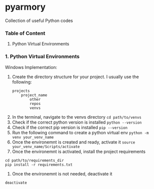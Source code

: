 # pyarmory
Collection of useful Python codes 

### Table of Content
1. Python Virtual Environments


### 1. Python Virtual Environments
Windows Implementation:
1. Create the directory structure for your project. I usually use the following:
	```
	projects
		project_name
			other
			repos
			venvs

	```
1. In the terminal, navigate to the venvs directory
```cd path/to/venvs```
1. Check if the correct python version is installed
```python --version```
1. Check if the correct pip version is installed
```pip --version```
1. Run the following command to create a python virtual env
```python -m venv your_venv_name```
1. Once the environemnt is created and ready, activate it
```source your_venv_name/Scripts/activate```
1. Once the environemnt is activated, install the project requirements
```
cd path/to/requirements_dir
pip install -r requirements.txt
```
1. Once the environemnt is not needed, deactivate it
```
deactivate
```
#

#
